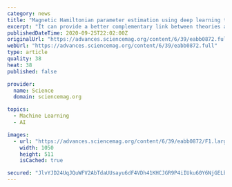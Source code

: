 ```yaml
---
category: news
title: "Magnetic Hamiltonian parameter estimation using deep learning techniques"
excerpt: "It can provide a better complementary link between theories and experimental results. We demonstrate deep learning can quantify the magnetic Hamiltonian from magnetic domain images. To train the deep neural network, we generated domain configurations with ..."
publishedDateTime: 2020-09-25T22:02:00Z
originalUrl: "https://advances.sciencemag.org/content/6/39/eabb0872.full"
webUrl: "https://advances.sciencemag.org/content/6/39/eabb0872.full"
type: article
quality: 38
heat: 38
published: false

provider:
  name: Science
  domain: sciencemag.org

topics:
  - Machine Learning
  - AI

images:
  - url: "https://advances.sciencemag.org/content/6/39/eabb0872/F1.large.jpg"
    width: 1050
    height: 511
    isCached: true

secured: "JlvYJD24UqJQuWFV2AbTdaUUsayu6dF4VDh41KHCJGR9P4iIUku60Y6NjGELbwyDGDdv1FZBSzRjDLtznHCOyWDG4hDlBv3G8H7Z45/plSMEVO2fgWPAtG4SrW/j6W7RA8a3jKoVAoYoDjWHl8VR7H5Sx1E9QQGEeLwdXQiHUk0zE9iy8rIMQEN3EywNWlolS7s1AZ9mPxz4URqcRHpWEK0+U2n2kY7j1PWfVZxcR6usyE9BniKE30J6JcEEHUpurugm6uplVm6kPOqPjNop4dFMsGiyioxv0MRPoDaDsAfiOYSIGju5iCEG6/nvoT2beWC5lSZM9XN0kfu6WWGska8ZtkUgvGd/vAvQ8qbeXis=;y5h3uDBOQCGsxcPGaRSG0g=="
---
```


